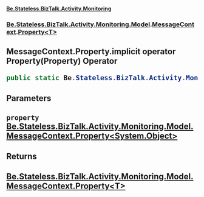 #### [Be.Stateless.BizTalk.Activity.Monitoring](README.md 'README')
### [Be.Stateless.BizTalk.Activity.Monitoring.Model](Be.Stateless.BizTalk.Activity.Monitoring.Model.md 'Be.Stateless.BizTalk.Activity.Monitoring.Model').[MessageContext](MessageContext.md 'Be.Stateless.BizTalk.Activity.Monitoring.Model.MessageContext').[Property&lt;T&gt;](MessageContext.Property_T_.md 'Be.Stateless.BizTalk.Activity.Monitoring.Model.MessageContext.Property<T>')

## MessageContext.Property<T>.implicit operator Property<T>(Property<object>) Operator

```csharp
public static Be.Stateless.BizTalk.Activity.Monitoring.Model.MessageContext.Property<T> implicit operator Property<T>(Be.Stateless.BizTalk.Activity.Monitoring.Model.MessageContext.Property<object> property);
```
#### Parameters

<a name='Be.Stateless.BizTalk.Activity.Monitoring.Model.MessageContext.Property_T_.op_ImplicitBe.Stateless.BizTalk.Activity.Monitoring.Model.MessageContext.Property_T_(Be.Stateless.BizTalk.Activity.Monitoring.Model.MessageContext.Property_object_).property'></a>

`property` [Be.Stateless.BizTalk.Activity.Monitoring.Model.MessageContext.Property&lt;](MessageContext.Property_T_.md 'Be.Stateless.BizTalk.Activity.Monitoring.Model.MessageContext.Property<T>')[System.Object](https://docs.microsoft.com/en-us/dotnet/api/System.Object 'System.Object')[&gt;](MessageContext.Property_T_.md 'Be.Stateless.BizTalk.Activity.Monitoring.Model.MessageContext.Property<T>')

#### Returns
[Be.Stateless.BizTalk.Activity.Monitoring.Model.MessageContext.Property&lt;](MessageContext.Property_T_.md 'Be.Stateless.BizTalk.Activity.Monitoring.Model.MessageContext.Property<T>')[T](MessageContext.Property_T_.md#Be.Stateless.BizTalk.Activity.Monitoring.Model.MessageContext.Property_T_.T 'Be.Stateless.BizTalk.Activity.Monitoring.Model.MessageContext.Property<T>.T')[&gt;](MessageContext.Property_T_.md 'Be.Stateless.BizTalk.Activity.Monitoring.Model.MessageContext.Property<T>')